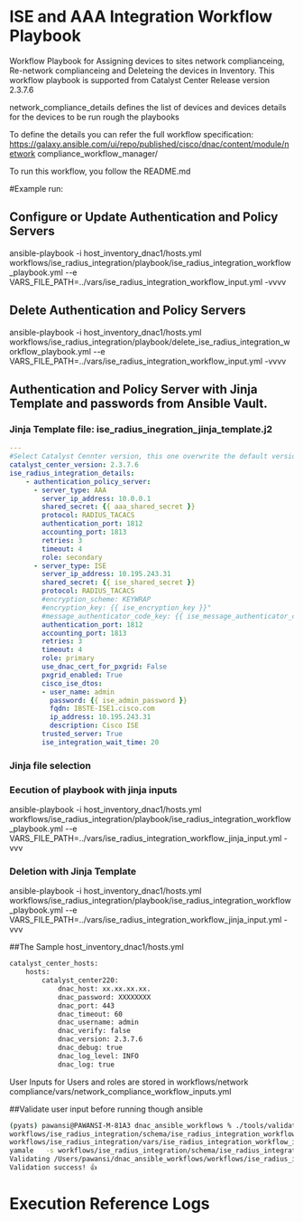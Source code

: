 # ISE and AAA Integration Workflow Playbook
Workflow Playbook for Assigning devices to sites network complianceing, Re-network complianceing and Deleteing the devices in Inventory. 
This workflow playbook is supported from Catalyst Center Release version 2.3.7.6

network_compliance_details  defines the list of devices and devices details for the devices to be run rough the playbooks


To define the details you can refer the full workflow specification: https://galaxy.ansible.com/ui/repo/published/cisco/dnac/content/module/network compliance_workflow_manager/


To run this workflow, you follow the README.md 

#Example run:
## Configure or Update Authentication and Policy Servers
ansible-playbook -i host_inventory_dnac1/hosts.yml workflows/ise_radius_integration/playbook/ise_radius_integration_workflow_playbook.yml --e VARS_FILE_PATH=../vars/ise_radius_integration_workflow_input.yml -vvvv

## Delete Authentication and Policy Servers
ansible-playbook -i host_inventory_dnac1/hosts.yml workflows/ise_radius_integration/playbook/delete_ise_radius_integration_workflow_playbook.yml --e VARS_FILE_PATH=../vars/ise_radius_integration_workflow_input.yml -vvvv

## Authentication and Policy Server with Jinja Template and passwords from Ansible Vault.
### Jinja Template file: ise_radius_inegration_jinja_template.j2
```yaml
---
#Select Catalyst Cennter version, this one overwrite the default version from host file
catalyst_center_version: 2.3.7.6
ise_radius_integration_details:
    - authentication_policy_server:
      - server_type: AAA
        server_ip_address: 10.0.0.1
        shared_secret: {{ aaa_shared_secret }}
        protocol: RADIUS_TACACS
        authentication_port: 1812
        accounting_port: 1813
        retries: 3
        timeout: 4
        role: secondary
      - server_type: ISE
        server_ip_address: 10.195.243.31
        shared_secret: {{ ise_shared_secret }}
        protocol: RADIUS_TACACS
        #encryption_scheme: KEYWRAP
        #encryption_key: {{ ise_encryption_key }}"
        #message_authenticator_code_key: {{ ise_message_authenticator_code_key }}
        authentication_port: 1812
        accounting_port: 1813
        retries: 3
        timeout: 4
        role: primary
        use_dnac_cert_for_pxgrid: False
        pxgrid_enabled: True
        cisco_ise_dtos:
        - user_name: admin
          password: {{ ise_admin_password }}
          fqdn: IBSTE-ISE1.cisco.com
          ip_address: 10.195.243.31
          description: Cisco ISE
        trusted_server: True
        ise_integration_wait_time: 20
```
### Jinja file selection


### Eecution of playbook with jinja inputs
ansible-playbook -i host_inventory_dnac1/hosts.yml workflows/ise_radius_integration/playbook/ise_radius_integration_workflow_playbook.yml --e VARS_FILE_PATH=../vars/ise_radius_integration_workflow_jinja_input.yml -vvv

### Deletion with Jinja Template
ansible-playbook -i host_inventory_dnac1/hosts.yml workflows/ise_radius_integration/playbook/ise_radius_integration_workflow_playbook.yml --e VARS_FILE_PATH=../vars/ise_radius_integration_workflow_jinja_input.yml -vvv



##The Sample host_inventory_dnac1/hosts.yml

```bash
catalyst_center_hosts:
    hosts:
        catalyst_center220:
            dnac_host: xx.xx.xx.xx.
            dnac_password: XXXXXXXX
            dnac_port: 443
            dnac_timeout: 60
            dnac_username: admin
            dnac_verify: false
            dnac_version: 2.3.7.6
            dnac_debug: true
            dnac_log_level: INFO
            dnac_log: true
```
User Inputs for Users and roles are stored in  workflows/network compliance/vars/network_compliance_workflow_inputs.yml

##Validate user input before running though ansible
```bash
(pyats) pawansi@PAWANSI-M-81A3 dnac_ansible_workflows % ./tools/validate.sh -s workflows/ise_radius_integration/schema/ise_radius_integration_workflow_schema.yml -d workflows/ise_radius_integration/vars/ise_radius_integration_workflow_input.yml 
workflows/ise_radius_integration/schema/ise_radius_integration_workflow_schema.yml
workflows/ise_radius_integration/vars/ise_radius_integration_workflow_input.yml
yamale   -s workflows/ise_radius_integration/schema/ise_radius_integration_workflow_schema.yml  workflows/ise_radius_integration/vars/ise_radius_integration_workflow_input.yml
Validating /Users/pawansi/dnac_ansible_workflows/workflows/ise_radius_integration/vars/ise_radius_integration_workflow_input.yml...
Validation success! 👍

```


# Execution Reference Logs
```bash

```
